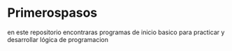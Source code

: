 # Primerospasos
en este repositorio encontraras programas de inicio basico para practicar y desarrollar lógica de programacion 
